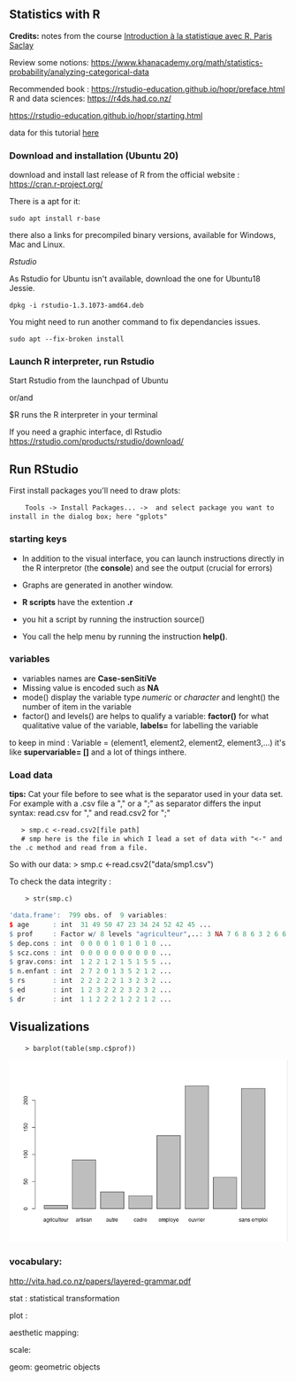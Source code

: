 ## Statistics with R

**Credits:** notes from the course [Introduction à la statistique avec R, Paris Saclay](https://www.fun-mooc.fr/courses/course-v1:ParisSaclay+71007+session14/about)

Review some notions: https://www.khanacademy.org/math/statistics-probability/analyzing-categorical-data 

Recommended book : https://rstudio-education.github.io/hopr/preface.html
R and data sciences: https://r4ds.had.co.nz/

https://rstudio-education.github.io/hopr/starting.html

data for this tutorial [here](./r-data/README.md)


### Download and installation (Ubuntu 20)

download and install last release  of R from the official website :  https://cran.r-project.org/

There is a apt for it:
        
    sudo apt install r-base

there also a links for precompiled binary versions, available for Windows, Mac and Linux.

*Rstudio*

As Rstudio for Ubuntu isn't available, download the one for Ubuntu18 Jessie. 

    dpkg -i rstudio-1.3.1073-amd64.deb

You might need to run another command to fix dependancies issues.

    sudo apt --fix-broken install
    
### Launch R interpreter, run Rstudio

Start Rstudio from the launchpad of Ubuntu

or/and

$R
runs the R interpreter in your terminal 

If you need a graphic interface, dl Rstudio https://rstudio.com/products/rstudio/download/


## Run RStudio

First install packages you'll need to draw plots: 

        Tools -> Install Packages... ->  and select package you want to install in the dialog box; here "gplots"
       
### starting keys

- In addition to the visual interface, you can launch instructions directly in the R interpretor (the **console**) and see the output (crucial for errors)
- Graphs are generated in another window.
- **R scripts** have the extention **.r**
- you hit a script by running the instruction source()

- You call the help menu by running the instruction **help()**. 

### variables

- variables names are **Case-senSitiVe** 
- Missing value is encoded such as **NA**
- mode() display the variable type *numeric* or *character* and lenght() the number of item in the variable
- factor() and levels() are helps to qualify a variable: **factor()** for what qualitative value of the variable, **labels=** for labelling the variable

to keep in mind : Variable = (element1, element2, element2, element3,...)  it's like **supervariable= []** and a lot of things inthere.


### Load data 

**tips:** Cat your file before to see what is the separator used in your data set. For example with a .csv file a "," or a ";" as separator differs the input syntax: read.csv for "," and read.csv2 for ";" 

       > smp.c <-read.csv2[file path] 
       # smp here is the file in which I lead a set of data with "<-" and the .c method and read from a file.
       
So with our data:
       > smp.c <-read.csv2("data/smp1.csv")
               
To check the data integrity : 

        > str(smp.c)
 ~~~R
 'data.frame':	799 obs. of  9 variables:
 $ age      : int  31 49 50 47 23 34 24 52 42 45 ...
 $ prof     : Factor w/ 8 levels "agriculteur",..: 3 NA 7 6 8 6 3 2 6 6 ...
 $ dep.cons : int  0 0 0 0 1 0 1 0 1 0 ...
 $ scz.cons : int  0 0 0 0 0 0 0 0 0 0 ...
 $ grav.cons: int  1 2 2 1 2 1 5 1 5 5 ...
 $ n.enfant : int  2 7 2 0 1 3 5 2 1 2 ...
 $ rs       : int  2 2 2 2 2 1 3 2 3 2 ...
 $ ed       : int  1 2 3 2 2 2 3 2 3 2 ...
 $ dr       : int  1 1 2 2 2 1 2 2 1 2 ...
 ~~~
        
## Visualizations 

        > barplot(table(smp.c$prof))
        
![img](./r-data/barplot.png)        


### vocabulary:
http://vita.had.co.nz/papers/layered-grammar.pdf

stat : statistical transformation

plot : 

aesthetic mapping: 

scale:  

geom:  geometric objects 
